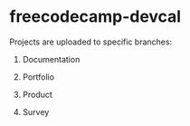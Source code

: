 # freecodecamp-devcal

Projects are uploaded to specific branches:

1. Documentation

2. Portfolio

3. Product

4. Survey

